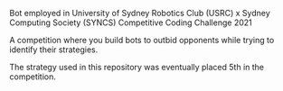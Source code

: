 Bot employed in University of Sydney Robotics Club (USRC) x Sydney Computing Society (SYNCS) Competitive Coding Challenge 2021

A competition where you build bots to outbid opponents while trying to identify their strategies. 



The strategy used in this repository was eventually placed 5th in the competition. 

